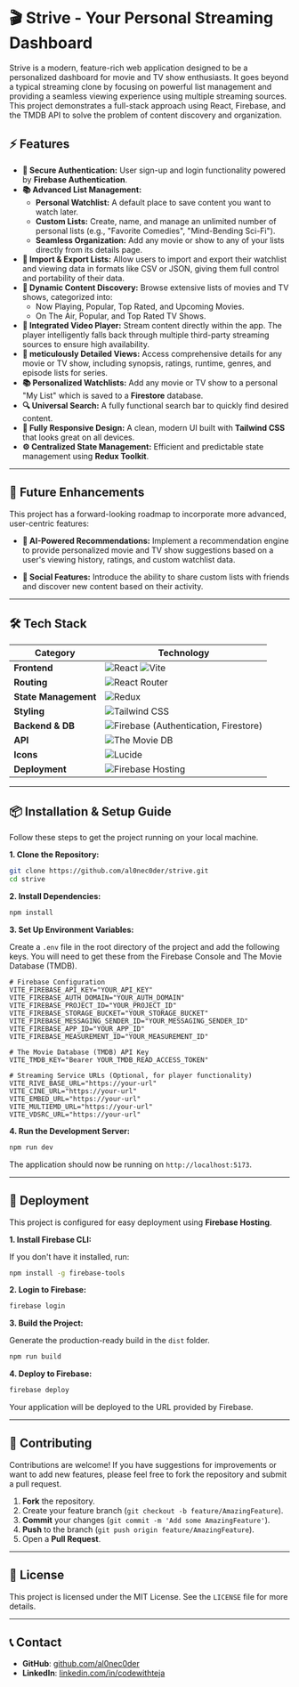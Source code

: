 
# 🎬 Strive - Your Personal Streaming Dashboard

Strive is a modern, feature-rich web application designed to be a personalized dashboard for movie and TV show enthusiasts. It goes beyond a typical streaming clone by focusing on powerful list management and providing a seamless viewing experience using multiple streaming sources. This project demonstrates a full-stack approach using React, Firebase, and the TMDB API to solve the problem of content discovery and organization.



## ⚡ Features

* **🔐 Secure Authentication:** User sign-up and login functionality powered by **Firebase Authentication**.
* **📚 Advanced List Management:**
    * **Personal Watchlist:** A default place to save content you want to watch later.
    * **Custom Lists:** Create, name, and manage an unlimited number of personal lists (e.g., "Favorite Comedies", "Mind-Bending Sci-Fi").
    * **Seamless Organization:** Add any movie or show to any of your lists directly from its details page.
* **🔄 Import & Export Lists:** Allow users to import and export their watchlist and viewing data in formats like CSV or JSON, giving them full control and portability of their data.
* **🎥 Dynamic Content Discovery:** Browse extensive lists of movies and TV shows, categorized into:
    * Now Playing, Popular, Top Rated, and Upcoming Movies.
    * On The Air, Popular, and Top Rated TV Shows.
* **🍿 Integrated Video Player:** Stream content directly within the app. The player intelligently falls back through multiple third-party streaming sources to ensure high availability.
* **🌟 meticulously Detailed Views:** Access comprehensive details for any movie or TV show, including synopsis, ratings, runtime, genres, and episode lists for series.
* **📚 Personalized Watchlists:** Add any movie or TV show to a personal "My List" which is saved to a **Firestore** database.
* **🔍 Universal Search:** A fully functional search bar to quickly find desired content.
* **📱 Fully Responsive Design:** A clean, modern UI built with **Tailwind CSS** that looks great on all devices.
* **⚙️ Centralized State Management:** Efficient and predictable state management using **Redux Toolkit**.

---

## 🚀 Future Enhancements

This project has a forward-looking roadmap to incorporate more advanced, user-centric features:

* **🤖 AI-Powered Recommendations:** Implement a recommendation engine to provide personalized movie and TV show suggestions based on a user's viewing history, ratings, and custom watchlist data.

* **👥 Social Features:** Introduce the ability to share custom lists with friends and discover new content based on their activity.

---

## 🛠️ Tech Stack

| Category           | Technology                                                                                                  |
| ------------------ | ----------------------------------------------------------------------------------------------------------- |
| **Frontend** | ![React](https://img.shields.io/badge/React-61DAFB?logo=react&logoColor=black) ![Vite](https://img.shields.io/badge/Vite-646CFF?logo=vite&logoColor=white)                             |
| **Routing** | ![React Router](https://img.shields.io/badge/React_Router-CA4245?logo=react-router&logoColor=white)           |
| **State Management**| ![Redux](https://img.shields.io/badge/Redux_Toolkit-764ABC?logo=redux&logoColor=white)                      |
| **Styling** | ![Tailwind CSS](https://img.shields.io/badge/Tailwind_CSS-06B6D4?logo=tailwindcss&logoColor=white)          |
| **Backend & DB** | ![Firebase](https://img.shields.io/badge/Firebase-FFCA28?logo=firebase&logoColor=black) (Authentication, Firestore) |
| **API** | ![The Movie DB](https://img.shields.io/badge/TMDB_API-01B4E4?logo=themoviedatabase&logoColor=white)           |
| **Icons** | ![Lucide](https://img.shields.io/badge/Lucide-React-10B981)                                                  |
| **Deployment** | ![Firebase Hosting](https://img.shields.io/badge/Firebase_Hosting-FFA611?logo=firebase&logoColor=white)     |

---

## 📦 Installation & Setup Guide

Follow these steps to get the project running on your local machine.

**1. Clone the Repository:**

```bash
git clone https://github.com/al0nec0der/strive.git
cd strive
````

**2. Install Dependencies:**

```bash
npm install
```

**3. Set Up Environment Variables:**

Create a `.env` file in the root directory of the project and add the following keys. You will need to get these from the Firebase Console and The Movie Database (TMDB).

```env
# Firebase Configuration
VITE_FIREBASE_API_KEY="YOUR_API_KEY"
VITE_FIREBASE_AUTH_DOMAIN="YOUR_AUTH_DOMAIN"
VITE_FIREBASE_PROJECT_ID="YOUR_PROJECT_ID"
VITE_FIREBASE_STORAGE_BUCKET="YOUR_STORAGE_BUCKET"
VITE_FIREBASE_MESSAGING_SENDER_ID="YOUR_MESSAGING_SENDER_ID"
VITE_FIREBASE_APP_ID="YOUR_APP_ID"
VITE_FIREBASE_MEASUREMENT_ID="YOUR_MEASUREMENT_ID"

# The Movie Database (TMDB) API Key
VITE_TMDB_KEY="Bearer YOUR_TMDB_READ_ACCESS_TOKEN"

# Streaming Service URLs (Optional, for player functionality)
VITE_RIVE_BASE_URL="https://your-url"
VITE_CINE_URL="https://your-url"
VITE_EMBED_URL="https://your-url"
VITE_MULTIEMD_URL="https://your-url"
VITE_VDSRC_URL="https://your-url"
```

**4. Run the Development Server:**

```bash
npm run dev
```

The application should now be running on `http://localhost:5173`.

-----

## 🚀 Deployment

This project is configured for easy deployment using **Firebase Hosting**.

**1. Install Firebase CLI:**

If you don't have it installed, run:

```bash
npm install -g firebase-tools
```

**2. Login to Firebase:**

```bash
firebase login
```

**3. Build the Project:**

Generate the production-ready build in the `dist` folder.

```bash
npm run build
```

**4. Deploy to Firebase:**

```bash
firebase deploy
```

Your application will be deployed to the URL provided by Firebase.

-----

## 🤝 Contributing

Contributions are welcome\! If you have suggestions for improvements or want to add new features, please feel free to fork the repository and submit a pull request.

1.  **Fork** the repository.
2.  Create your feature branch (`git checkout -b feature/AmazingFeature`).
3.  **Commit** your changes (`git commit -m 'Add some AmazingFeature'`).
4.  **Push** to the branch (`git push origin feature/AmazingFeature`).
5.  Open a **Pull Request**.

-----

## 📜 License

This project is licensed under the MIT License. See the `LICENSE` file for more details.

-----

## 📞 Contact

  * **GitHub**: [github.com/al0nec0der](https://www.google.com/search?q=https://github.com/al0nec0der)
  * **LinkedIn**: [linkedin.com/in/codewithteja](https://linkedin.com/in/codewithteja)

<!-- end list -->
